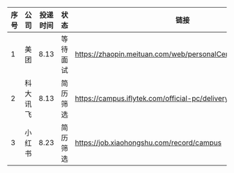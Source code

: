 |序号|公司|投递时间|状态|链接|
|--|--|--|--|--|
|1|美团|8.13|等待面试|https://zhaopin.meituan.com/web/personalCenter/deliveryRecord|
|2|科大讯飞|8.13|简历筛选|https://campus.iflytek.com/official-pc/delivery|
|3|小红书|8.23|简历筛选|https://job.xiaohongshu.com/record/campus|

